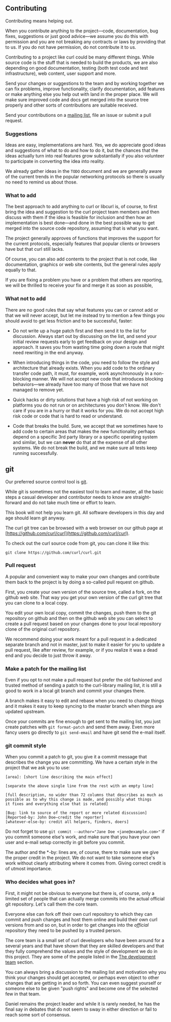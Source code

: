 ## Contributing

Contributing means helping out.

When you contribute anything to the project—code, documentation, bug fixes,
suggestions or just good advice—we assume you do this with permission and you
are not breaking any contracts or laws by providing that to us. If you do not
have permission, do not contribute it to us.

Contributing to a project like curl could be many different things. While
source code is the stuff that is needed to build the products, we are also
depending on good documentation, testing (both test code and test
infrastructure), web content, user support and more.

Send your changes or suggestions to the team and by working together we can
fix problems, improve functionality, clarify documentation, add features or
make anything else you help out with land in the proper place. We will make sure
improved code and docs get merged into the source tree properly and other
sorts of contributions are suitable received.

Send your contributions on a [mailing list](curl-comm.md), file an issue or
submit a pull request.

### Suggestions

Ideas are easy, implementations are hard. Yes, we do appreciate good ideas and
suggestions of what to do and how to do it, but the chances that the ideas
actually turn into real features grow substantially if you also volunteer to
participate in converting the idea into reality.

We already gather ideas in the `TODO` document and we are generally aware of
the current trends in the popular networking protocols so there is usually no
need to remind us about those.

### What to add

The best approach to add anything to curl or libcurl is, of course, to first
bring the idea and suggestion to the curl project team members and then
discuss with them if the idea is feasible for inclusion and then how an
implementation is best done—and done in the best possible way to get merged
into the source code repository, assuming that is what you want.

The project generally approves of functions that improves the support for the
current protocols, especially features that popular clients or browsers have
but that curl still lacks.

Of course, you can also add contents to the project that is not code, like
documentation, graphics or web site contents, but the general rules apply
equally to that.

If you are fixing a problem you have or a problem that others are reporting, we
will be thrilled to receive your fix and merge it as soon as possible,

### What not to add

There are no good rules that say what features you can or cannot add or that
we will never accept, but let me instead try to mention a few things you
should avoid to get less friction and to be successful, faster:

- Do not write up a huge patch first and then send it to the list for
  discussion. Always start out by discussing on the list, and send your
  initial review requests early to get feedback on your design and
  approach. It saves you from wasting time going down a route that might need
  rewriting in the end anyway.

- When introducing things in the code, you need to follow the style and
  architecture that already exists. When you add code to the ordinary transfer
  code path, it must, for example, work asynchronously in a non-blocking
  manner. We will not accept new code that introduces blocking behaviors—we
  already have too many of those that we have not managed to remove yet.

- Quick hacks or dirty solutions that have a high risk of not working on
  platforms you do not run or on architectures you don't know. We don't care if
  you are in a hurry or that it works for you. We do not accept high risk code
  or code that is hard to read or understand.

- Code that breaks the build. Sure, we accept that we sometimes have to add
  code to certain areas that makes the new functionality perhaps depend on a
  specific 3rd party library or a specific operating system and similar, but
  we can **never** do that at the expense of all other systems. We do not break
  the build, and we make sure all tests keep running successfully.

## git

Our preferred source control tool is [git](https://git-scm.com/).

While git is sometimes not the easiest tool to learn and master, all the basic
steps a casual developer and contributor needs to know are straight-forward
and do not take much time or effort to learn.

This book will not help you learn git. All software developers in this day and
age should learn git anyway.

The curl git tree can be browsed with a web browser on our github page at
[https://github.com/curl/curl](https://github.com/curl/curl).

To check out the curl source code from git, you can clone it like this:

    git clone https://github.com/curl/curl.git

### Pull request

A popular and convenient way to make your own changes and contribute them back
to the project is by doing a so-called pull request on github.

First, you create your own version of the source tree, called a fork, on the
github web site. That way you get your own version of the curl git tree that
you can clone to a local copy.

You edit your own local copy, commit the changes, push them to the git
repository on github and then on the github web site you can select to create
a pull request based on your changes done to your local repository clone of
the original curl repository.

We recommend doing your work meant for a pull request in a dedicated separate
branch and not in master, just to make it easier for you to update a pull
request, like after review, for example, or if you realize it was a dead end and
you decide to just throw it away.

### Make a patch for the mailing list

Even if you opt to not make a pull request but prefer the old fashioned and
trusted method of sending a patch to the curl-library mailing list, it is
still a good to work in a local git branch and commit your changes there.

A branch makes it easy to edit and rebase when you need to change things and
it makes it easy to keep syncing to the master branch when things are updated
upstream.

Once your commits are fine enough to get sent to the mailing list, you just
create patches with `git format-patch` and send them away. Even more fancy
users go directly to `git send-email` and have git send the e-mail itself.

### git commit style

When you commit a patch to git, you give it a commit message that describes
the change you are committing. We have a certain style in the project that we
ask you to use:

    [area]: [short line describing the main effect]

    [separate the above single line from the rest with an empty line]

    [full description, no wider than 72 columns that describes as much as
    possible as to why this change is made, and possibly what things
    it fixes and everything else that is related]

    [Bug: link to source of the report or more related discussion]
    [Reported-by: John Doe—credit the reporter]
    [whatever-else-by: credit all helpers, finders, doers]

Do not forget to use `git commit --author="Jane Doe <jane@example.com>"` if
you commit someone else's work, and make sure that you have your own user and
e-mail setup correctly in git before you commit.

The author and the \*-by: lines are, of course, there to make sure we give the
proper credit in the project. We do not want to take someone else's work
without clearly attributing where it comes from. Giving correct credit is of
utmost importance.

### Who decides what goes in?

First, it might not be obvious to everyone but there is, of course, only a
limited set of people that can actually merge commits into the actual official
git repository. Let's call them the core team.

Everyone else can fork off their own curl repository to which they can commit
and push changes and host them online and build their own curl versions from
and so on, but in order to get changes into the *official* repository they need
to be pushed by a trusted person.

The core team is a small set of curl developers who have been around for a
several years and that have shown that they are skilled developers and that
they fully comprehend the values and the style of development we do in this
project. They are some of the people listed in the [The development
team](curl-devteam.md) section.

You can always bring a discussion to the mailing list and motivation why you
think your changes should get accepted, or perhaps even object to other
changes that are getting in and so forth. You can even suggest yourself or
someone else to be given "push rights" and become one of the selected few in
that team.

Daniel remains the project leader and while it is rarely needed, he has the
final say in debates that do not seem to sway in either direction or fail to
reach some sort of consensus.
